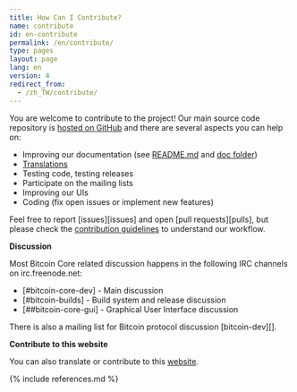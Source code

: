```yaml
---
title: How Can I Contribute?
name: contribute
id: en-contribute
permalink: /en/contribute/
type: pages
layout: page
lang: en
version: 4
redirect_from:
  - /zh_TW/contribute/
---
```


You are welcome to contribute to the project!
Our main source code repository is [hosted on GitHub](https://github.com/bitcoin/bitcoin/) and there are several aspects you can help on:

  - Improving our documentation (see [README.md][README.md] and [doc folder][doc])
  - [Translations][translation_process.md]
  - Testing code, testing releases
  - Participate on the mailing lists
  - Improving our UIs
  - Coding (fix open issues or implement new features)

Feel free to report [issues][issues] and open [pull requests][pulls], but please check the [contribution guidelines](/en/faq/contributing-code) to understand our workflow.

**Discussion**

Most Bitcoin Core related discussion happens in the following IRC channels on irc.freenode.net:

- [#bitcoin-core-dev] - Main discussion
- [#bitcoin-builds] - Build system and release discussion
- [##bitcoin-core-gui] - Graphical User Interface discussion

There is also a mailing list for Bitcoin protocol discussion [bitcoin-dev][].

**Contribute to this website**

You can also translate or contribute to this [website][website-contrib].

[README.md]: https://github.com/bitcoin/bitcoin/blob/master/README.md
[doc]: https://github.com/bitcoin/bitcoin/tree/master/doc
[translation_process.md]: https://github.com/bitcoin/bitcoin/blob/master/doc/translation_process.md
[website-contrib]: https://github.com/bitcoin-core/bitcoincore.org/blob/master/CONTRIBUTING.md

{% include references.md %}
